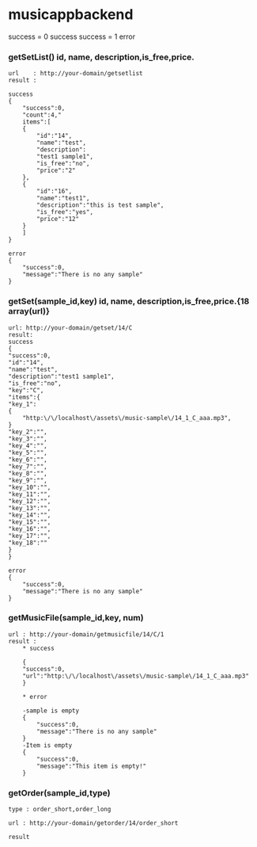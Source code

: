 # musicappbackend

success =  0 success
success = 1 error

### getSetList()      id, name, description,is_free,price.

    url    : http://your-domain/getsetlist
    result :
 
    success
    {
        "success":0,
        "count":4,"
        items":[
        {
            "id":"14",
            "name":"test",
            "description":
            "test1 sample1",
            "is_free":"no",
            "price":"2"
        },
        {
            "id":"16",
            "name":"test1",
            "description":"this is test sample",
            "is_free":"yes",
            "price":"12"
        }
        ]
    } 

    error
    {
        "success":0,
        "message":"There is no any sample"
    }

### getSet(sample_id,key) id, name, description,is_free,price.{18 array(url)}

    url: http://your-domain/getset/14/C
    result:
    success
    {
    "success":0,
    "id":"14",
    "name":"test",
    "description":"test1 sample1",
    "is_free":"no",
    "key":"C",
    "items":{
    "key_1":
    {
        "http:\/\/localhost\/assets\/music-sample\/14_1_C_aaa.mp3",
    }
    "key_2":"",
    "key_3":"",
    "key_4":"",
    "key_5":"",
    "key_6":"",
    "key_7":"",
    "key_8":"",
    "key_9":"",
    "key_10":"",
    "key_11":"",
    "key_12":"",
    "key_13":"",
    "key_14":"",
    "key_15":"",
    "key_16":"",
    "key_17":"",
    "key_18":""
    }
    }

    error
    {
        "success":0,
        "message":"There is no any sample"
    }

### getMusicFile(sample_id,key, num) 

    url : http://your-domain/getmusicfile/14/C/1
    result : 
        * success

        {
        "success":0,
        "url":"http:\/\/localhost\/assets\/music-sample\/14_1_C_aaa.mp3"
        }

        * error

        -sample is empty
        {
            "success":0,
            "message":"There is no any sample"
        }
        -Item is empty
        {
            "success":0,
            "message":"This item is empty!"
        }



### getOrder(sample_id,type)

    type : order_short,order_long

    url : http://your-domain/getorder/14/order_short

    result